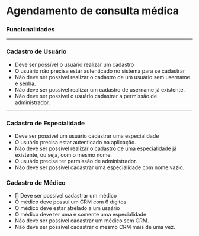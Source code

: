 # Agendamento de consulta médica

### **Funcionalidades**

---

### **Cadastro de Usuário**

- Deve ser possível o usuário realizar um cadastro
- O usuário não precisa estar autenticado no sistema para se cadastrar
- Não deve ser possível realizar o cadastro de um usuário sem username e senha.
- Não deve ser possível realizar um cadastro de username já existente.
- Não deve ser possível o usuário cadastrar a permissão de administrador.

---

### **Cadastro de Especialidade**

- Deve ser possivel um usuário cadastrar uma especialidade
- O usuário precisa estar autenticado na aplicação.
- Não deve ser possível realizar o cadastro de uma especialidade já existente, ou seja, com o mesmo nome.
- O usuário precisa ter permissão de administrador.
- Não deve ser possível cadastrar uma especialidade com nome vazio.

### **Cadastro de Médico**

- [] Deve ser possível cadastrar um médico
- O médico deve possuí um CRM com 6 dígitos
- O médico deve estar atrelado a um usaário
- O médico deve ter uma e somente uma especialidade
- Não deve ser possível cadastrar um médico sem CRM.
- Não deve ser possível cadastrar o mesmo CRM mais de uma vez.
